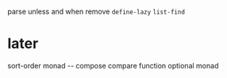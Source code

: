 parse unless and when
remove `define-lazy`
`list-find`

# later

sort-order monad -- compose compare function
optional monad
